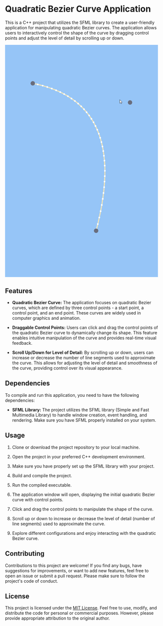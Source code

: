 # Quadratic Bezier Curve Application

This is a C++ project that utilizes the SFML library to create a user-friendly application for manipulating quadratic Bezier curves. The application allows users to interactively control the shape of the curve by dragging control points and adjust the level of detail by scrolling up or down.

<div align="center">
  <img src="docs/main.gif" alt="Main">
</div>

## Features

- **Quadratic Bezier Curve:** The application focuses on quadratic Bezier curves, which are defined by three control points - a start point, a control point, and an end point. These curves are widely used in computer graphics and animation.

- **Draggable Control Points:** Users can click and drag the control points of the quadratic Bezier curve to dynamically change its shape. This feature enables intuitive manipulation of the curve and provides real-time visual feedback.

- **Scroll Up/Down for Level of Detail:** By scrolling up or down, users can increase or decrease the number of line segments used to approximate the curve. This allows for adjusting the level of detail and smoothness of the curve, providing control over its visual appearance.

## Dependencies

To compile and run this application, you need to have the following dependencies:

- **SFML Library:** The project utilizes the SFML library (Simple and Fast Multimedia Library) to handle window creation, event handling, and rendering. Make sure you have SFML properly installed on your system.

## Usage

1. Clone or download the project repository to your local machine.

2. Open the project in your preferred C++ development environment.

3. Make sure you have properly set up the SFML library with your project.

4. Build and compile the project.

5. Run the compiled executable.

6. The application window will open, displaying the initial quadratic Bezier curve with control points.

7. Click and drag the control points to manipulate the shape of the curve.

8. Scroll up or down to increase or decrease the level of detail (number of line segments) used to approximate the curve.

9. Explore different configurations and enjoy interacting with the quadratic Bezier curve.

## Contributing

Contributions to this project are welcome! If you find any bugs, have suggestions for improvements, or want to add new features, feel free to open an issue or submit a pull request. Please make sure to follow the project's code of conduct.

## License

This project is licensed under the [MIT License](LICENSE.md). Feel free to use, modify, and distribute the code for personal or commercial purposes. However, please provide appropriate attribution to the original author.